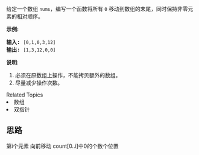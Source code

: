 <p>给定一个数组 <code>nums</code>，编写一个函数将所有 <code>0</code> 移动到数组的末尾，同时保持非零元素的相对顺序。</p>

<p><strong>示例:</strong></p>

<pre><strong>输入:</strong> <code>[0,1,0,3,12]</code>
<strong>输出:</strong> <code>[1,3,12,0,0]</code></pre>

<p><strong>说明</strong>:</p>

<ol>
	<li>必须在原数组上操作，不能拷贝额外的数组。</li>
	<li>尽量减少操作次数。</li>
</ol>
<div><div>Related Topics</div><div><li>数组</li><li>双指针</li></div></div>

## 思路
第i个元素 向前移动 count[0..i]中0的个数个位置

